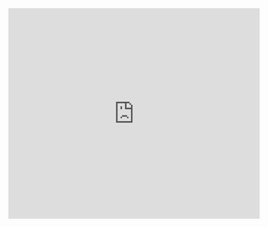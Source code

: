 <iframe width="100%" height="423" frameborder="0"
  src="https://observablehq.com/embed/@hariamy/introducao-a-vega-lite-e-vega-lite-api?cells=scatter"></iframe>
